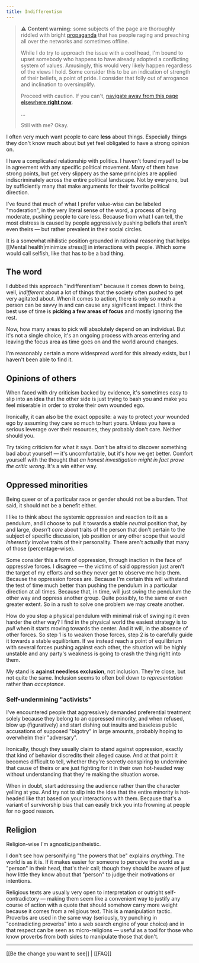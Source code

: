 ```yaml
---
title: Indifferentism
---
```


> ⚠️ **Content warning:** some subjects of the page are thoroughly riddled with bright [propaganda](/knowledge-graph#propaganda) that has people raging and preaching all over the networks and sometimes offline.
> 
> While I do try to approach the issue with a cool head, I'm bound to upset somebody who happens to have already adopted a conflicting system of values. Amusingly, this would very likely happen regardless of the views I hold. Some consider this to be an indication of strength of their beliefs, a point of pride. I consider that folly out of arrogance and inclination to oversimplify.
> 
> Proceed with caution. If you can't, [navigate away from this page elsewhere **right now**](/map).
>
> …
>
> Still with me? Okay.

I often very much want people to care **less** about things. Especially things they don't know much about but yet feel obligated to have a strong opinion on.

I have a complicated relationship with politics. I haven't found myself to be in agreement with any specific political movement. Many of them have strong points, but get very slippery as the same principles are applied indiscriminately across the entire political landscape. Not by everyone, but by sufficiently many that make arguments for their favorite political direction.

I've found that much of what I prefer value-wise can be labeled "moderation", in the very literal sense of the word, a process of being moderate, pushing people to care less. Because from what I can tell, the most distress is caused by people aggressively pushing beliefs that aren't even theirs — but rather prevalent in their social circles.

It is a somewhat nihilistic position grounded in rational reasoning that helps [[Mental health|minimize stress]] in interactions with people. Which some would call selfish, like that has to be a bad thing.

## The word

I dubbed this approach "indifferentism" because it comes down to being, well, _indifferent_ about a lot of things that the society often pushed to get very agitated about. When it comes to action, there is only so much a person can be savvy in and can cause any significant impact. I think the best use of time is **picking a few areas of focus** and mostly ignoring the rest.

Now, how many areas to pick will absolutely depend on an individual. But it's not a single choice, it's an ongoing process with areas entering and leaving the focus area as time goes on and the world around changes.

I'm reasonably certain a more widespread word for this already exists, but I haven't been able to find it.

## Opinions of others

When faced with dry criticism backed by evidence, it's sometimes easy to slip into an idea that the other side is just trying to bash you and make you feel miserable in order to stroke their own wounded ego.

Ironically, it can also be the exact opposite: a way to protect _your_ wounded ego by assuming they care so much to hurt yours. Unless you have a serious leverage over their resources, they probably don't care. Neither should you.

Try taking criticism for what it says. Don't be afraid to discover something bad about yourself — it's uncomfortable, but it's how we get better. Comfort yourself with the thought that _an honest investigation might in fact prove the critic wrong_. It's a win either way.

## Oppressed minorities

Being queer or of a particular race or gender should not be a burden. That said, it should not be a benefit either.

I like to think about the systemic oppression and reaction to it as a pendulum, and I choose to pull it towards a stable _neutral_ position that, by and large, *doesn't care* about traits of the person that don't pertain to the subject of specific discussion, job position or any other scope that would _inherently_ involve traits of their personality. There aren't actually that many of those (percentage-wise).

Some consider this a form of oppression, through inaction in the face of oppressive forces. I disagree — the victims of said oppression just aren't the target of my efforts and so they never get to observe me help them. Because the oppression forces are. Because I'm certain this will withstand the test of time much better than pushing the pendulum in a particular direction at all times. Because that, in time, will just swing the pendulum the other way and oppress another group. Quite possibly, to the same or even greater extent. So in a rush to solve one problem we may create another.

How do you stop a physical pendulum with minimal risk of swinging it even harder the other way? I find in the physical world the easiest strategy is to *pull* when it starts moving towards the center. And it will, in the absence of other forces. So step 1 is to weaken those forces, step 2 is to carefully guide it towards a stable equilibrium. If we instead reach a point of equilibrium with several forces pushing against each other, the situation will be highly unstable and any party's weakness is going to crash the thing right into them.

My stand is **against needless exclusion**, not inclusion. They're close, but not quite the same. Inclusion seems to often boil down to _representation_ rather than _acceptance_.

### Self-undermining "activists"

I've encountered people that aggressively demanded preferential treatment solely because they belong to an oppressed minority, and when refused, blow up (figuratively) and start dishing out insults and baseless public accusations of supposed "bigotry" in large amounts, probably hoping to overwhelm their "adversary".

Ironically, though they usually claim to stand against oppression, exactly that kind of behavior discredits their alleged cause. And at that point it becomes difficult to tell, whether they're secretly conspiring to undermine that cause of theirs or are just fighting for it in their own hot-headed way without understanding that they're making the situation worse.

When in doubt, start addressing the audience rather than the character yelling at you. And try not to slip into the idea that the entire minority is hot-headed like that based on your interactions with them. Because that's a variant of survivorship bias that can easily trick you into frowning at people for no good reason.

## Religion

Religion-wise I'm agnostic/pantheistic.

I don't see how personifying "the powers that be" explains _anything_. The world is as it is. If it makes easier for someone to perceive the world as a "person" in their head, that's their call; though they should be aware of just how little they know about that "person" to judge their motivations or intentions.

Religious texts are usually very open to interpretation or outright self-contradictory — making them seem like a convenient way to justify any course of action with a quote that should somehow carry more weight because it comes from a religious text. This is a manipulation tactic. Proverbs are used in the same way (seriously, try punching in "contradicting proverbs" into a web search engine of your choice) and in that respect can be seen as micro-religions — useful as a tool for those who know proverbs from both sides to manipulate those that don't.

---

[[Be the change you want to see]] \| [[FAQ]]
